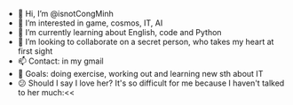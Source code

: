 - 👋 Hi, I’m @isnotCongMinh
- 👀 I’m interested in game, cosmos, IT, AI
- 🌱 I’m currently learning about English, code and Python
- 💞️ I’m looking to collaborate on a secret person, who takes my heart at first sight
- 📫 Contact: in my gmail
- 💪 Goals: doing exercise, working out and learning new sth about IT
- 😕 Should I say I love her? It's so difficult for me because I haven't talked to her much:<<

<!---
isnotCongMinh/isnotCongMinh is a ✨ special ✨ repository because its `README.md` (this file) appears on your GitHub profile.
You can click the Preview link to take a look at your changes.
--->
